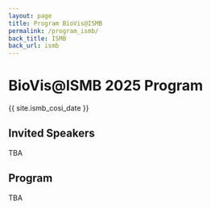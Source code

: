```yaml
---
layout: page
title: Program BioVis@ISMB
permalink: /program_ismb/
back_title: ISMB
back_url: ismb
---
```


# BioVis@ISMB 2025 Program

{{ site.ismb_cosi_date }}

## Invited Speakers

TBA

## Program

TBA
